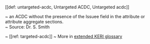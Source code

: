 [[def: untargeted-acdc, Untargeted ACDC, Untargeted acdc]]

~ an ACDC without the presence of the Issuee field in the attribute or attribute aggregate sections.  
~ Source: Dr. S. Smith

~ [[ref: targeted-acdc]]
~ More in <a href="https://weboftrust.github.io/WOT-terms/docs/glossary/untargeted-acdc">extended KERI glossary</a>
